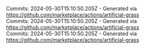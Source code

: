 Commits: 2024-05-30T15:10:50.205Z - Generated via https://github.com/marketplace/actions/artificial-grass
<br>
Commits: 2024-05-30T15:10:50.205Z - Generated via https://github.com/marketplace/actions/artificial-grass
<br>
Commits: 2024-05-30T15:10:50.205Z - Generated via https://github.com/marketplace/actions/artificial-grass
<br>
